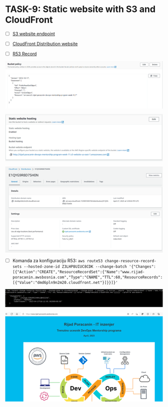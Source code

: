 # TASK-9: Static website with S3 and CloudFront

* [ ]  [S3 website endpoint](http://rijad-poracanin-devops-mentorship-program-week-11.s3-website-us-east-1.amazonaws.com/)

* [ ]  [CloudFront Distribution website](https://dmd6pln9n2m20.cloudfront.net/)

* [ ]  [R53 Record](www.rijad-poracanin.awsbosnia.com/)


![s1](S3-bucket-policy.PNG)

![s1](S3-website-endpoint.PNG)

![s1](CloudFront-distribution-endpoint.PNG)

* [ ] Komanda za konfiguraciju R53: ``aws route53 change-resource-record-sets --hosted-zone-id Z3LHP8UIUC8CDK --change-batch '{"Changes":[{"Action":"CREATE","ResourceRecordSet":{"Name":"www.rijad-poracanin.awsbosnia.com","Type":"CNAME","TTL":60,"ResourceRecords":[{"Value":"dmd6pln9n2m20.cloudfront.net"}]}}]}'``

![s1](R53-konf.PNG)

![s1](R53-final.PNG)